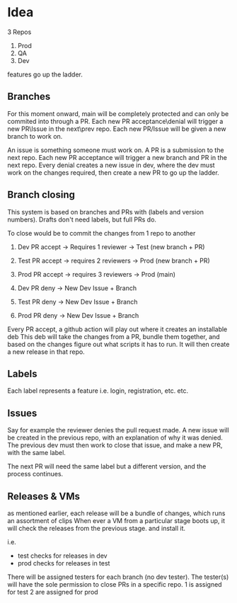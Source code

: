 # Idea

3 Repos

1. Prod
2. QA
3. Dev

features go up the ladder.


## Branches

For this moment onward, main will be completely protected and can only be commited into through a PR. Each new PR acceptance\denial will trigger a new PR\Issue in the next\prev repo. Each new PR/Issue will be given a new branch to work on. 

An issue is something someone must work on.
A PR is a submission to the next repo. 
Each new PR acceptance will trigger a new branch and PR in the next repo.
Every denial creates a new issue in dev, where the dev must work on the changes required, then create a new PR to go up the ladder.

## Branch closing

This system is based on branches and PRs with (labels and version numbers). 
Drafts don't need labels, but full PRs do. 

To close would be to commit the changes from 1 repo to another
1. Dev PR accept → Requires 1 reviewer → Test (new branch + PR)
2. Test PR accept → requires 2 reviewers → Prod (new branch + PR)
3. Prod PR accept → requires 3 reviewers → Prod (main)

1. Dev PR deny → New Dev Issue + Branch
1. Test PR deny → New Dev Issue + Branch
1. Prod PR deny → New Dev Issue + Branch

Every PR accept, a github action will play out where it creates an installable deb
This deb will take the changes from a PR, bundle them together, and based on the changes figure out what scripts it has to run.
It will then create a new release in that repo.

## Labels

Each label represents a feature i.e. login, registration, etc. etc.

## Issues

Say for example the reviewer denies the pull request made. A new issue will be created in the previous repo, with an explanation of why it was denied.
The previous dev must then work to close that issue, and make a new PR, with the same label.

The next PR will need the same label but a different version, and the process continues.


## Releases & VMs

as mentioned earlier, each release will be a bundle of changes, which runs an assortment of clips
When ever a VM from a particular stage boots up, it will check the releases from the previous stage. and install it.

i.e. 
- test checks for releases in dev
- prod checks for releases in test

There will be assigned testers for each branch (no dev tester). The tester(s) will have the sole permission to close PRs in a specific repo.
1 is assigned for test
2 are assigned for prod
